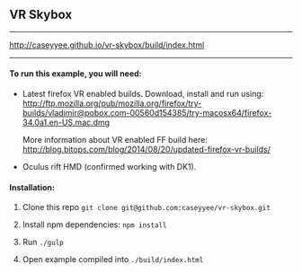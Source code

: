 ## VR Skybox
------------

http://caseyyee.github.io/vr-skybox/build/index.html


------------
#### To run this example, you will need:

* Latest firefox VR enabled builds.
    Download, install and run using: http://ftp.mozilla.org/pub/mozilla.org/firefox/try-builds/vladimir@pobox.com-00560d154385/try-macosx64/firefox-34.0a1.en-US.mac.dmg

    More information about VR enabled FF build here: http://blog.bitops.com/blog/2014/08/20/updated-firefox-vr-builds/

* Oculus rift HMD (confirmed working with DK1).


#### Installation:

1. Clone this repo `git clone git@github.com:caseyyee/vr-skybox.git`

2. Install npm dependencies: `npm install`

3. Run `./gulp` 
    
4. Open example compiled into `./build/index.html`
